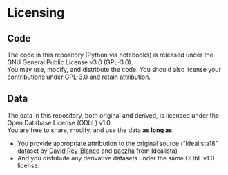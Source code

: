 # Licensing

## Code
The code in this repository (Python via notebooks) is released under the GNU General Public License v3.0 (GPL-3.0).  
You may use, modify, and distribute the code. You should also license your contributions under GPL-3.0 and retain attribution.

## Data
The data in this repository, both original and derived, is licensed under the Open Database License (ODbL) v1.0.  
You are free to share, modify, and use the data **as long as**:
- You provide appropriate attribution to the original source (“Idealista18” dataset by [David Rey-Blanco](https://github.com/davidreyblanco) and [paezha](https://github.com/paezha) from Idealista)
- And you distribute any derivative datasets under the same ODbL v1.0 license.
